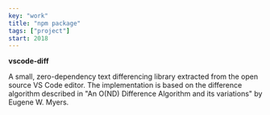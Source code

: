 ```yaml
---
key: "work"
title: "npm package"
tags: ["project"]
start: 2018
---
```

**vscode-diff**

A small, zero-dependency text differencing library extracted from the open source VS Code editor. The implementation is based on the difference algorithm described in "An O(ND) Difference Algorithm and its variations" by Eugene W. Myers.